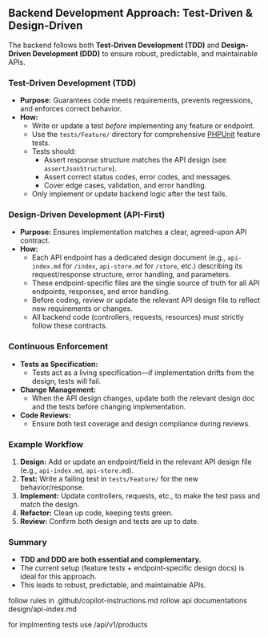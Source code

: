 ## Backend Development Approach: Test-Driven & Design-Driven

The backend follows both **Test-Driven Development (TDD)** and **Design-Driven Development (DDD)** to ensure robust, predictable, and maintainable APIs.

### Test-Driven Development (TDD)

- **Purpose:** Guarantees code meets requirements, prevents regressions, and enforces correct behavior.
- **How:**
  - Write or update a test _before_ implementing any feature or endpoint.
  - Use the `tests/Feature/` directory for comprehensive [PHPUnit](https://laravel.com/docs/12.x/testing) feature tests.
  - Tests should:
    - Assert response structure matches the API design (see `assertJsonStructure`).
    - Assert correct status codes, error codes, and messages.
    - Cover edge cases, validation, and error handling.
  - Only implement or update backend logic after the test fails.

### Design-Driven Development (API-First)

- **Purpose:** Ensures implementation matches a clear, agreed-upon API contract.
- **How:**
  - Each API endpoint has a dedicated design document (e.g., `api-index.md` for `/index`, `api-store.md` for `/store`, etc.) describing its request/response structure, error handling, and parameters.
  - These endpoint-specific files are the single source of truth for all API endpoints, responses, and error handling.
  - Before coding, review or update the relevant API design file to reflect new requirements or changes.
  - All backend code (controllers, requests, resources) must strictly follow these contracts.

### Continuous Enforcement

- **Tests as Specification:**
  - Tests act as a living specification—if implementation drifts from the design, tests will fail.
- **Change Management:**
  - When the API design changes, update both the relevant design doc and the tests before changing implementation.
- **Code Reviews:**
  - Ensure both test coverage and design compliance during reviews.

### Example Workflow

1. **Design:** Add or update an endpoint/field in the relevant API design file (e.g., `api-index.md`, `api-store.md`).
2. **Test:** Write a failing test in `tests/Feature/` for the new behavior/response.
3. **Implement:** Update controllers, requests, etc., to make the test pass and match the design.
4. **Refactor:** Clean up code, keeping tests green.
5. **Review:** Confirm both design and tests are up to date.

### Summary

- **TDD and DDD are both essential and complementary.**
- The current setup (feature tests + endpoint-specific design docs) is ideal for this approach.
- This leads to robust, predictable, and maintainable APIs.

follow rules in .github/copilot-instructions.md
rollow api documentations design/api-index.md 

for implmenting tests use /api/v1/products
